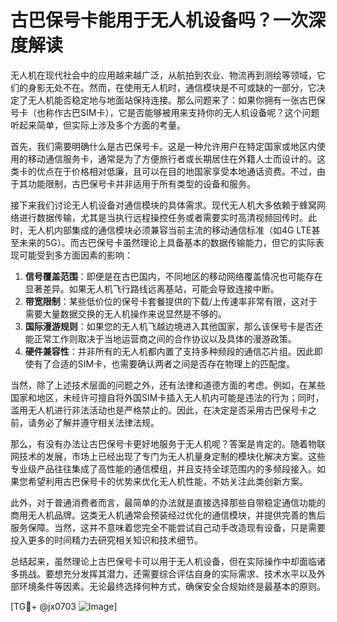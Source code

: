 # 古巴保号卡能用于无人机设备吗？一次深度解读

无人机在现代社会中的应用越来越广泛，从航拍到农业、物流再到测绘等领域，它们的身影无处不在。然而，在使用无人机时，通信模块是不可或缺的一部分，它决定了无人机能否稳定地与地面站保持连接。那么问题来了：如果你拥有一张古巴保号卡（也称作古巴SIM卡），它是否能够被用来支持你的无人机设备呢？这个问题听起来简单，但实际上涉及多个方面的考量。

首先，我们需要明确什么是古巴保号卡。这是一种允许用户在特定国家或地区内使用的移动通信服务卡，通常是为了方便旅行者或长期居住在外籍人士而设计的。这类卡的优点在于价格相对低廉，且可以在目的地国家享受本地通话资费。不过，由于其功能限制，古巴保号卡并非适用于所有类型的设备和服务。

接下来我们讨论无人机设备对通信模块的具体需求。现代无人机大多依赖于蜂窝网络进行数据传输，尤其是当执行远程操控任务或者需要实时高清视频回传时。此时，无人机内部集成的通信模块必须兼容当前主流的移动通信标准（如4G LTE甚至未来的5G）。而古巴保号卡虽然理论上具备基本的数据传输能力，但它的实际表现可能受到多方面因素的影响：

1. **信号覆盖范围**：即便是在古巴国内，不同地区的移动网络覆盖情况也可能存在显著差异。如果无人机飞行路线远离基站，可能会导致连接中断。
2. **带宽限制**：某些低价位的保号卡套餐提供的下载/上传速率非常有限，这对于需要大量数据交换的无人机操作来说显然是不够的。
3. **国际漫游规则**：如果您的无人机飞越边境进入其他国家，那么该保号卡是否还能正常工作则取决于当地运营商之间的合作协议以及具体的漫游政策。
4. **硬件兼容性**：并非所有的无人机都内置了支持多种频段的通信芯片组。因此即使有了合适的SIM卡，也需要确认两者之间是否存在物理上的匹配度。

当然，除了上述技术层面的问题之外，还有法律和道德方面的考虑。例如，在某些国家和地区，未经许可擅自将外国SIM卡插入无人机内可能是违法的行为；同时，滥用无人机进行非法活动也是严格禁止的。因此，在决定是否采用古巴保号卡之前，请务必了解并遵守相关法律法规。

那么，有没有办法让古巴保号卡更好地服务于无人机呢？答案是肯定的。随着物联网技术的发展，市场上已经出现了专门为无人机量身定制的模块化解决方案。这些专业级产品往往集成了高性能的通信模组，并且支持全球范围内的多频段接入。如果您希望利用古巴保号卡的优势来优化无人机性能，不妨关注此类创新方案。

此外，对于普通消费者而言，最简单的办法就是直接选择那些自带稳定通信功能的商用无人机品牌。这类无人机通常会预装经过优化的通信模块，并提供完善的售后服务保障。当然，这并不意味着您完全不能尝试自己动手改造现有设备，只是需要投入更多的时间精力去研究相关知识和技术细节。

总结起来，虽然理论上古巴保号卡可以用于无人机设备，但在实际操作中却面临诸多挑战。要想充分发挥其潜力，还需要综合评估自身的实际需求、技术水平以及外部环境条件等因素。无论最终选择何种方式，确保安全合规始终是最基本的原则。

[TG💪+ @jx0703 ![Image](https://github.com/user-attachments/assets/dbca1d08-cadb-493c-b0ec-ad6f7a83f270)]